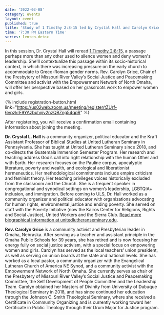 ```yaml
---
date: '2022-03-08'
category: events
layout: event
published: true
title: 'Study of 1 Timothy 2:8-15 led by Crystal Hall and Carolyn Grice'
time: '7:30 PM Eastern Time'
series: lenten-detox
---
```

In this session, Dr. Crystal Hall will reread [1 Timothy 2:8-15](https://bible.oremus.org/?ql=510380030), a passage perhaps more than any other used to silence women and deny women's leadership. She'll contextualize this passage within its socio-historical context, in which there was increasing pressure on the early church to accommodate to Greco-Roman gender norms. Rev. Carolyn Grice, Chair of the Presbytery of Missouri River Valley’s Social Justice and Peacemaking Committee and activist with the Empowerment Network of North Omaha, will offer her perspective based on her grassroots work to empower women and girls.

{% include registration-button.html link="https://us02web.zoom.us/meeting/register/tZUrf-6vpzkrE9YAzbuhnjv2nzQBZng54qpR" %}

After registering, you will receive a confirmation email containing information about joining the meeting.

**Dr. Crystal L. Hall** is a community organizer, political educator and the Kraft Assistant Professor of Biblical Studies at United Lutheran Seminary in Pennsylvania. She has taught at United Lutheran Seminary since 2018, and co-directs the Guatemala Immersion Semester Program. Her research and teaching address God’s call into right relationship with the human Other and with Earth. Her research focuses on the Pauline corpus, apocalyptic literature, poverty and wealth, and ecological and liberationist hermeneutics. Her methodological commitments include empire criticism and feminist theory. Her teaching privileges voices historically excluded from the classroom and the Church. She is a frequent speaker in congregational and synodical settings on women’s leadership, LGBTQIA+ inclusion, and immigration. Before coming to ULS, Dr. Hall worked as a community organizer and political educator with organizations advocating for human rights, environmental justice and ending poverty. She served on staff with the Poverty Initiative (now the Kairos Center for Religions, Rights and Social Justice), United Workers and the Sierra Club. [Read more biographical information at unitedlutheranseminary.edu](https://www.unitedlutheranseminary.edu/faculty-staff/crystal-l-hall).

**Rev. Carolyn Grice** is a community activist and Presbyterian leader in Omaha, Nebraska. After serving as a teacher and assistant principle in the Omaha Public Schools for 39 years, she has retired and is now focusing her energy fully on social justice activism, with a special focus on empowering women and girls. Carolyn has served as the local teachers’ union president, as well as serving on union boards at the state and national levels. She has worked as a local pastor, a community organizer with the Evangelical Lutheran Church of America NE Synod, and a community activist with the Empowerment Network of North Omaha. She currently serves as chair of the Presbytery of Missouri River Valley’s Social Justice and Peacemaking Committee, the Self Development of People Committee and the Leadership Team. Carolyn obtained her Masters of Divinity from University of Dubuque Theological Seminary in 2018, and has since continued her education through the Johnson C. Smith Theological Seminary, where she received a Certificate in Community Organizing and is currently working toward her Certificate in Public Theology through their Drum Major for Justice program.
